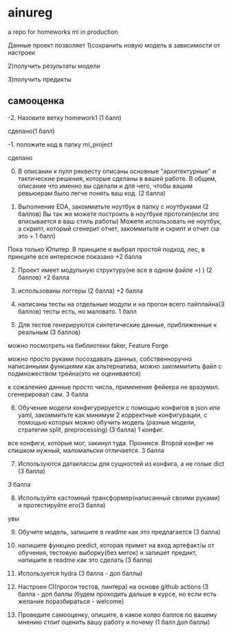 # ainureg
a repo for homeworks ml in production


Данные проект позволяет
1)сохранить новую модель в зависимости от настроек

2)получить результаты модели

3)получить предикты

## самооценка

-2. Назовите ветку homework1 (1 балл)

сделано(1 балл)

-1. положите код в папку ml_project

сделано

0. В описании к пулл реквесту описаны основные "архитектурные" и тактические решения, которые сделаны в вашей работе. В общем, описание что именно вы сделали и для чего, чтобы вашим ревьюерам было легче понять ваш код. (2 балла)

1. Выполнение EDA, закоммитьте ноутбук в папку с ноутбуками (2 баллов) Вы так же можете построить в ноутбуке прототип(если это вписывается в ваш стиль работы) Можете использовать не ноутбук, а скрипт, который сгенерит отчет, закоммитьте и скрипт и отчет (за это + 1 балл)

Пока только Юпитер. В принципе я выбрал простой подход, лес, в принципе все интересное показано
+2 балла

2. Проект имеет модульную структуру(не все в одном файле =) ) (2 баллов)
+2 балла

3. использованы логгеры (2 балла)
+2 балла

4. написаны тесты на отдельные модули и на прогон всего пайплайна(3 баллов)
тесты есть, но маловато. 1 балл

5. Для тестов генерируются синтетические данные, приближенные к реальным (3 баллов)

можно посмотреть на библиотеки faker, Feature Forge

можно просто руками посоздавать данных, собственноручно написанными функциями как альтернатива, можно закоммитить файл с подмножеством трейна(это не оценивается)

к сожалению данные просто числа, применение фейкера не вразумил.
сгенерировал сам. 3 балла

6. Обучение модели конфигурируется с помощью конфигов в json или yaml, закоммитьте как минимум 2 корректные конфигурации, с помощью которых можно обучить модель (разные модели, стратегии split, preprocessing) (3 балла)
1 конфиг.
   
все конфиги, которые мог, закинул туда. Проникся.
Второй конфиг не слишком нужный, маломальски отличается.
3 балла

7. Используются датаклассы для сущностей из конфига, а не голые dict (3 балла)

3 балла

8. Используйте кастомный трансформер(написанный своими руками) и протестируйте его(3 балла)

увы

9. Обучите модель, запишите в readme как это предлагается (3 балла)

10. напишите функцию predict, которая примет на вход артефакт/ы от обучения, тестовую выборку(без меток) и запишет предикт, напишите в readme как это сделать (3 балла)

11. Используется hydra (3 балла - доп баллы)

12. Настроен CI(прогон тестов, линтера) на основе github actions (3 балла - доп баллы (будем проходить дальше в курсе, но если есть желание поразбираться - welcome)

13. Проведите самооценку, опишите, в какое колво баллов по вашему мнению стоит оценить вашу работу и почему (1 балл доп баллы)